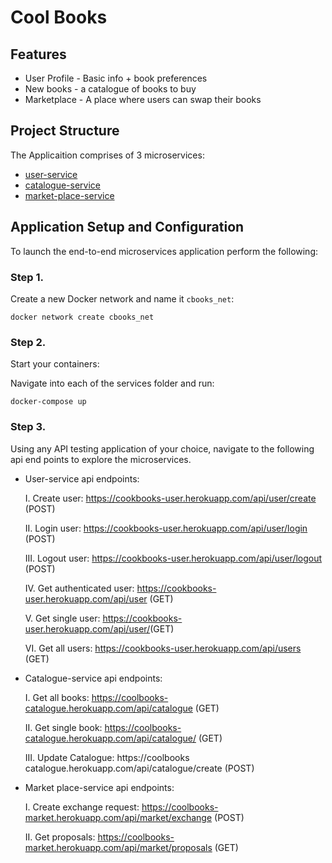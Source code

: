 # Cool Books

## Features
   - User Profile - Basic info + book preferences
   - New books - a catalogue of books to buy
   - Marketplace - A place where users can swap their books

## Project Structure
The Applicaition comprises of 3 microservices: 
* [user-service](https://cookbooks-user.herokuapp.com/)
* [catalogue-service](https://coolbooks-catalogue.herokuapp.com/)
* [market-place-service](https://coolbooks-market.herokuapp.com/)


## Application Setup and Configuration
To launch the end-to-end microservices application perform the following:


### Step 1.
Create a new Docker network and name it ```cbooks_net```:
```
docker network create cbooks_net
```

### Step 2.
Start your containers:

Navigate into each of the services folder and run:
```
docker-compose up
```

### Step 3.
Using any API testing application of your choice, navigate to the following api end points to explore the microservices. 

- User-service api endpoints:

    I. Create user:  https://cookbooks-user.herokuapp.com/api/user/create (POST)
    
   II.	Login user: https://cookbooks-user.herokuapp.com/api/user/login (POST)
   
   III.	Logout user: https://cookbooks-user.herokuapp.com/api/user/logout (POST)
   
   IV. Get authenticated user: https://cookbooks-user.herokuapp.com/api/user (GET)
   
   V.	Get single user: https://cookbooks-user.herokuapp.com/api/user/<username>(GET)
   
   VI. Get all users: https://cookbooks-user.herokuapp.com/api/users (GET)

- Catalogue-service api endpoints:

   I.	Get all books: https://coolbooks-catalogue.herokuapp.com/api/catalogue (GET)
   
   II. Get single book: https://coolbooks-catalogue.herokuapp.com/api/catalogue/<id> (GET)

  III. Update Catalogue: https://coolbooks catalogue.herokuapp.com/api/catalogue/create (POST)

- Market place-service api endpoints:

   I.	Create exchange request: https://coolbooks-market.herokuapp.com/api/market/exchange (POST)
   
   II. Get proposals: https://coolbooks-market.herokuapp.com/api/market/proposals (GET)


